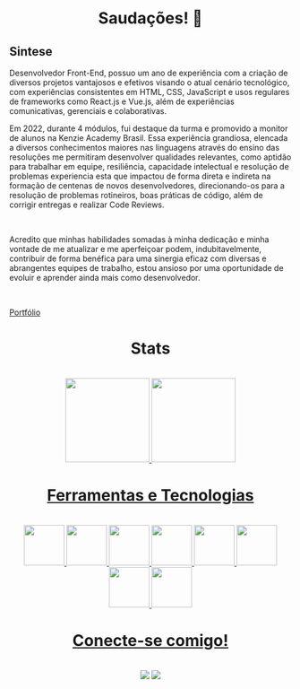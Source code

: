 ## <h1 align="center"> Saudações! 🚀</h1>

## Sintese 
<p> Desenvolvedor Front-End, possuo um ano de experiência com a criação de diversos projetos vantajosos e efetivos visando o atual cenário tecnológico, com experiências consistentes em HTML, CSS, JavaScript e usos regulares de frameworks como React.js e Vue.js, além de experiências comunicativas, gerenciais e  colaborativas. 
<br>
<p> Em 2022, durante 4 módulos, fui destaque da turma e promovido a monitor de alunos na Kenzie Academy Brasil. Essa experiência grandiosa, elencada a diversos conhecimentos maiores nas linguagens através do ensino das resoluções me permitiram desenvolver qualidades relevantes, como aptidão para trabalhar em equipe, resiliência, capacidade intelectual e resolução de problemas experiencia esta que impactou de forma direta e indireta na formação de centenas de novos desenvolvedores, direcionando-os para a resolução de problemas rotineiros, boas práticas de código, além de corrigir entregas e realizar Code Reviews.
</p>
<br>
<p> Acredito que minhas habilidades somadas à minha dedicação e minha vontade de me atualizar e me aperfeiçoar podem, indubitavelmente, contribuir de forma benéfica para uma sinergia eficaz com diversas e abrangentes equipes de trabalho, estou ansioso por uma oportunidade de evoluir e aprender ainda mais como desenvolvedor. </p>
<br>


<a href = "https://mariolucas.tech"> Portfólio </a>

## <h1 align="center"> Stats </h1>
<div align="center"><br>
<a href="https://github.com/mariolucass">
  <img height="150em"  src="https://github-readme-stats.vercel.app/api?username=mariolucass&count_private=true&show_icons=true&border_radius=10px&custom_title=My+Stats&hide=stars&bg_color=002e34,004443,002e34&title_color=00c16c&icon_color=00c16c&text_color=e9e9e9&border_color=00755c&" />
  <img height="150em" src="https://github-readme-stats.vercel.app/api/top-langs/?username=mariolucass&hide=html&count_private=true&bg_color=002e34,004443,002e34&title_color=00c16c&icon_color=00c16c&text_color=e9e9e9&border_color=00755c&layout=compact&" />
</div>

## <h1 align="center"> Ferramentas e Tecnologias </h1>  
<div style="display: inline_block" align="center"><br>
<img src="https://cdn.jsdelivr.net/gh/devicons/devicon/icons/html5/html5-plain.svg" height="72px" width="72px"/>
<img src="https://cdn.jsdelivr.net/gh/devicons/devicon/icons/git/git-plain.svg" height="72px" width="72px"/>
<img src="https://cdn.jsdelivr.net/gh/devicons/devicon/icons/css3/css3-plain.svg" height="72px" width="72px"/>
<img src="https://cdn.jsdelivr.net/gh/devicons/devicon/icons/typescript/typescript-plain.svg" height="72px" width="72px"/>
<img src="https://cdn.jsdelivr.net/gh/devicons/devicon/icons/javascript/javascript-plain.svg" height="72px" width="72px"/>
<img src="https://cdn.jsdelivr.net/gh/devicons/devicon/icons/nodejs/nodejs-plain.svg" height="72px" width="72px"/>
<img src="https://cdn.jsdelivr.net/gh/devicons/devicon/icons/react/react-original.svg" height="72px" width="72px"/>
<img src="https://cdn.jsdelivr.net/gh/devicons/devicon/icons/vuejs/vuejs-original.svg" height="72px" width="72px"/>
</div>
  
  
## <h1 align="center"> Conecte-se comigo! </h1> 
  <div align="center"><br>
<a href = "mailto:contato@mariolasdev@gmail.com"><img src="https://img.shields.io/badge/Gmail-D14836?style=for-the-badge&logo=gmail&logoColor=white" target="_blank"></a>
<a href="https://www.linkedin.com/in/mariolucass" target="_blank"><img src="https://img.shields.io/badge/-LinkedIn-%230077B5?style=for-the-badge&logo=linkedin&logoColor=white" target="_blank"></a>   
</div>
 

